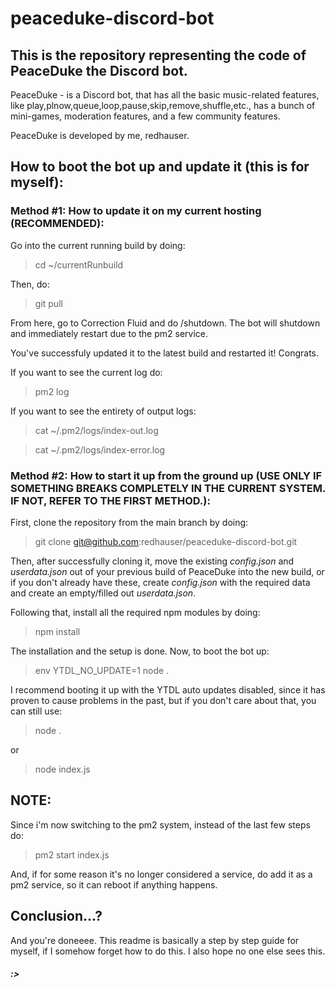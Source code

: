 # peaceduke-discord-bot
## This is the repository representing the code of PeaceDuke the Discord bot.

PeaceDuke - is a Discord bot, that has all the basic music-related features, like play,plnow,queue,loop,pause,skip,remove,shuffle,etc., has a bunch of mini-games,
moderation features, and a few community features. 

PeaceDuke is developed by me, redhauser.

## How to boot the bot up and update it (this is for myself):

### Method #1: How to update it on my current hosting (RECOMMENDED):

Go into the current running build by doing:

> cd ~/currentRunbuild

Then, do:

> git pull

From here, go to Correction Fluid and do /shutdown. The bot will shutdown and immediately restart due to the pm2 service.

You've successfuly updated it to the latest build and restarted it! Congrats.

If you want to see the current log do:

> pm2 log

If you want to see the entirety of output logs:

> cat ~/.pm2/logs/index-out.log

> cat ~/.pm2/logs/index-error.log

### Method #2: How to start it up from the ground up (USE ONLY IF SOMETHING BREAKS COMPLETELY IN THE CURRENT SYSTEM. IF NOT, REFER TO THE FIRST METHOD.):

First, clone the repository from the main branch by doing:

> git clone git@github.com:redhauser/peaceduke-discord-bot.git

Then, after successfully cloning it, move the existing *config.json* and *userdata.json* out of your previous build of PeaceDuke into the new build, or if you don't already have these, create *config.json* with the required data and create an empty/filled out *userdata.json*.

Following that, install all the required npm modules by doing:

> npm install

The installation and the setup is done. Now, to boot the bot up:

> env YTDL_NO_UPDATE=1 node .

I recommend booting it up with the YTDL auto updates disabled, since it has proven to cause problems in the past, but if you don't care about that, you can still use:

> node . 

or 

> node index.js

## NOTE:

Since i'm now switching to the pm2 system, instead of the last few steps do:

> pm2 start index.js

And, if for some reason it's no longer considered a service, do add it as a pm2 service, so it can reboot if anything happens.

## Conclusion...?

And you're doneeee. This readme is basically a step by step guide for myself, if I somehow forget how to do this. I also hope no one else sees this.

##### :>